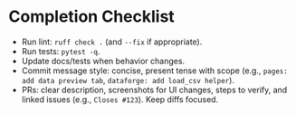 # Completion Checklist

- Run lint: `ruff check .` (and `--fix` if appropriate).
- Run tests: `pytest -q`.
- Update docs/tests when behavior changes.
- Commit message style: concise, present tense with scope (e.g., `pages: add data preview tab`, `dataforge: add load_csv helper`).
- PRs: clear description, screenshots for UI changes, steps to verify, and linked issues (e.g., `Closes #123`). Keep diffs focused.